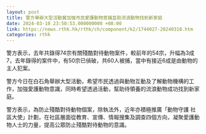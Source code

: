 ```yaml
---
layout: post
title: 警方舉辦大型活動冀加強市民愛護動物意識並助流浪動物找到新家庭
date: 2024-03-10 23:50:53.000000000 +08:00
link: https://news.rthk.hk/rthk/ch/component/k2/1744027-20240310.htm
categories: rthk
---
```


警方表示，去年共錄得74宗有關殘酷對待動物案件，較前年的54宗，升幅為3成7，去年錄得的案件中，有50宗已偵破，共60人被捕，當中有接近6成是由動物的主人犯案。

警方今日在白石角舉辦大型活動，希望市民透過與動物互動及了解動物機構的工作，加強愛護動物意識，同時希望透過活動，幫助待領養的流浪動物成功找到新家庭。

警方表示，為防止殘酷對待動物個案，除執法外，近年亦積極推廣「動物守護 社區大使」計劃，在社區層面從教育、宣傳、情報搜集及調查四個方向，凝聚愛護動物人士的力量，提高公眾防止殘酷對待動物的意識。
